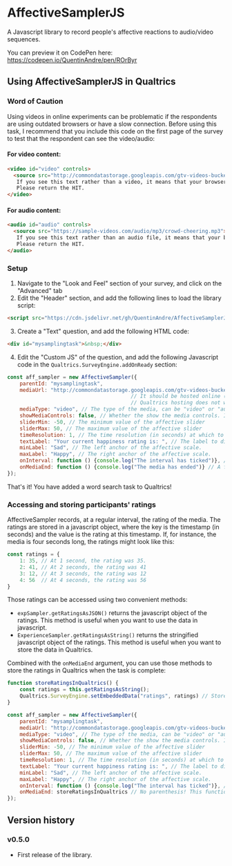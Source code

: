 # AffectiveSamplerJS
A Javascript library to record people's affective reactions to audio/video sequences.

You can preview it on CodePen here:
https://codepen.io/QuentinAndre/pen/ROrByr

## Using AffectiveSamplerJS in Qualtrics

### Word of Caution

Using videos in online experiments can be problematic if the respondents are using outdated browsers or have a slow 
connection. Before using this task, I recommend that you include this code on the first page of the survey to test 
that the respondent can see the video/audio:

#### For video content:
```html
<video id="video" controls>
  <source src="http://commondatastorage.googleapis.com/gtv-videos-bucket/sample/BigBuckBunny.mp4">
   If you see this text rather than a video, it means that your browser does not support this task. 
   Please return the HIT.
</video>
```

#### For audio content:
```html
<audio id="audio" controls>
  <source src="https://sample-videos.com/audio/mp3/crowd-cheering.mp3">
   If you see this text rather than an audio file, it means that your browser does not support this task. 
   Please return the HIT.
</audio>
```

### Setup

1. Navigate to the "Look and Feel" section of your survey, and click on the "Advanced" tab
2. Edit the "Header" section, and add the following lines to load the library script:
```html
<script src="https://cdn.jsdelivr.net/gh/QuentinAndre/AffectiveSamplerJS/lib/affectivesampler.min.js"></script>
```
3. Create a "Text" question, and add the following HTML code:
```html
<div id="mysamplingtask">&nbsp;</div>
```

4. Edit the "Custom JS" of the question, and add the following Javascript code in the `Qualtrics.SurveyEngine.addOnReady` section:
```javascript
const aff_sampler = new AffectiveSampler({
    parentId: "mysamplingtask",
    mediaUrl: "http://commondatastorage.googleapis.com/gtv-videos-bucket/sample/BigBuckBunny.mp4", // The media to show. 
                                        // It should be hosted online (as .mp4 for maximum compatibility).
                                        // Qualtrics hosting does not work.
    mediaType: "video", // The type of the media, can be "video" or "audio"
    showMediaControls: false, // Whether the show the media controls. If false, only a play/pause button will be displayed.
    sliderMin: -50, // The minimum value of the affective slider
    sliderMax: 50, // The maximum value of the affective slider
    timeResolution: 1, // The time resolution (in seconds) at which to sample. Should not be lower than 1.
    textLabel: "Your current happiness rating is: ", // The label to display next to the current affective rating.
    minLabel: "Sad", // The left anchor of the affective scale.
    maxLabel: "Happy", // The right anchor of the affective scale.
    onInterval: function () {console.log("The interval has ticked")}, // A function to call when recording a value.
    onMediaEnd: function () {console.log("The media has ended")} // A function to call when the media ends.
});
```

That's it! You have added a word search task to Qualtrics!

### Accessing and storing participants' ratings

AffectiveSampler records, at a regular interval, the rating of the media. The ratings are stored in a javascript object, 
where the key is the timestamp (in seconds) and the value is the rating at this timestamp. If, for instance, the media 
is four seconds long, the ratings might look like this:

```javascript
const ratings = {
    1: 35, // At 1 second, the rating was 35.
    2: 41, // At 2 seconds, the rating was 41
    3: 12, // At 3 seconds, the rating was 12
    4: 56  // At 4 seconds, the rating was 56
}
```

Those ratings can be accessed using two convenient methods:
* `expSampler.getRatingsAsJSON()` returns the javascript object of the ratings. This method is useful when you want
to use the data in javascript.
* `ExperienceSampler.getRatingsAsString()` returns the stringified javascript object of the ratings. This method is 
useful when you want to store the data in Qualtrics.

Combined with the `onMediaEnd` argument, you can use those methods to store the ratings in Qualtrics when the task is
complete:

```javascript
function storeRatingsInQualtrics() {
    const ratings = this.getRatingsAsString();
    Qualtrics.SurveyEngine.setEmbeddedData("ratings", ratings) // Store the data in an embedded data field called "ratings"
}

const aff_sampler = new AffectiveSampler({
    parentId: "mysamplingtask",
    mediaUrl: "http://commondatastorage.googleapis.com/gtv-videos-bucket/sample/BigBuckBunny.mp4", // The media to show.
    mediaType: "video", // The type of the media, can be "video" or "audio"
    showMediaControls: false, // Whether the show the media controls. If false, only a play/pause button will be displayed.
    sliderMin: -50, // The minimum value of the affective slider
    sliderMax: 50, // The maximum value of the affective slider
    timeResolution: 1, // The time resolution (in seconds) at which to sample. Should not be lower than 1.
    textLabel: "Your current happiness rating is: ", // The label to display next to the current affective rating.
    minLabel: "Sad", // The left anchor of the affective scale.
    maxLabel: "Happy", // The right anchor of the affective scale.
    onInterval: function () {console.log("The interval has ticked")}, // A function to call when recording a value.
    onMediaEnd: storeRatingsInQualtrics // No parenthesis! This function will be called when the task ends.
});
```

## Version history

### v0.5.0
* First release of the library.

